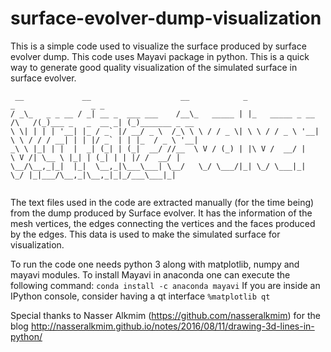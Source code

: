 # surface-evolver-dump-visualization

This is a simple code used to visualize the surface produced by surface evolver dump. This code uses Mayavi package in python. This is a quick way to generate good quality visualization of the simulated surface in surface evolver. 
```
 __             __                    __            _                        _                 _ _              
/ _\_   _ _ __ / _| __ _  ___ ___    /__\_   _____ | |_   _____ _ __  /\   /(_)___ _   _  __ _| (_)_______ _ __ 
\ \| | | | '__| |_ / _` |/ __/ _ \  /_\ \ \ / / _ \| \ \ / / _ \ '__| \ \ / / / __| | | |/ _` | | |_  / _ \ '__|
_\ \ |_| | |  |  _| (_| | (_|  __/ //__  \ V / (_) | |\ V /  __/ |     \ V /| \__ \ |_| | (_| | | |/ /  __/ |   
\__/\__,_|_|  |_|  \__,_|\___\___| \__/   \_/ \___/|_| \_/ \___|_|      \_/ |_|___/\__,_|\__,_|_|_/___\___|_|   
                                                                                                                
```
The text files used in the code are extracted manually (for the time being) from the dump produced by Surface evolver. It has the information of the mesh vertices, the edges connecting the vertices and the faces produced by the edges. This data is used to make the simulated surface for visualization.

To run the code one needs python 3 along with matplotlib, numpy and mayavi modules.
To install Mayavi in anaconda one can execute the following command:
```conda install -c anaconda mayavi```
If you are inside an IPython console, consider having a qt interface ```%matplotlib qt```

Special thanks to Nasser Alkmim (https://github.com/nasseralkmim) for the blog
http://nasseralkmim.github.io/notes/2016/08/11/drawing-3d-lines-in-python/ 
